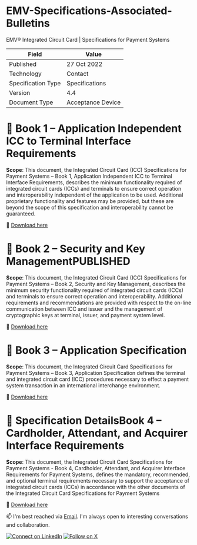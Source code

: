 # EMV-Specifications-Associated-Bulletins
EMV® Integrated Circuit Card | Specifications for Payment Systems

| Field              | Value              |
|--------------------|--------------------|
| Published      | 27 Oct 2022        |
| Technology       | Contact         |
| Specification Type | Specifications     |
| Version        | 4.4                |
| Document Type   | Acceptance Device  |

# 📕 Book 1 – Application Independent ICC to Terminal Interface Requirements
**Scope**: 
This document, the Integrated Circuit Card (ICC) Specifications for Payment Systems –
Book 1, Application Independent ICC to Terminal Interface Requirements, describes the
minimum functionality required of integrated circuit cards (ICCs) and terminals to
ensure correct operation and interoperability independent of the application to be used.
Additional proprietary functionality and features may be provided, but these are beyond
the scope of this specification and interoperability cannot be guaranteed.

📎 [Download here](https://www.emvco.com/specifications/book-1-application-independent-icc-to-terminal-interface-requirements-2/)


# 📗 Book 2 – Security and Key ManagementPUBLISHED
**Scope**: 
This document, the Integrated Circuit Card (ICC) Specifications for Payment Systems –
Book 2, Security and Key Management, describes the minimum security functionality
required of integrated circuit cards (ICCs) and terminals to ensure correct operation and
interoperability. Additional requirements and recommendations are provided with
respect to the on-line communication between ICC and issuer and the management of
cryptographic keys at terminal, issuer, and payment system level.

📎 [Download here](https://www.emvco.com/specifications/book-2-security-and-key-management-2/)


# 📘 Book 3 – Application Specification
**Scope**: 
This document, the Integrated Circuit Card Specifications for Payment Systems –
Book 3, Application Specification defines the terminal and integrated circuit card (ICC)
procedures necessary to effect a payment system transaction in an international
interchange environment.

📎 [Download here](https://www.emvco.com/specifications/book-3-application-specification-2/)


# 📙 Specification DetailsBook 4 – Cardholder, Attendant, and Acquirer Interface Requirements
**Scope**: 
This document, the Integrated Circuit Card Specifications for Payment Systems - Book 4,
Cardholder, Attendant, and Acquirer Interface Requirements for Payment Systems,
defines the mandatory, recommended, and optional terminal requirements necessary to
support the acceptance of integrated circuit cards (ICCs) in accordance with the other
documents of the Integrated Circuit Card Specifications for Payment Systems

📎 [Download here](https://www.emvco.com/specifications/book-4-cardholder-attendant-and-acquirer-interface-requirements-2/)



📫 I'm best reached via [Email](mailto:tuyenlq@hotmail.com.vn). I'm always open to interesting conversations and collaboration.

[![Connect on LinkedIn](https://img.shields.io/badge/LinkedIn-Connect-blue?logo=linkedin&logoColor=white)](https://www.linkedin.com/in/tuyen-le-vietnam/)     [![Follow on X](https://img.shields.io/badge/X-Follow-black?logo=twitter&logoColor=white)](https://x.com/quang_tuyen)
